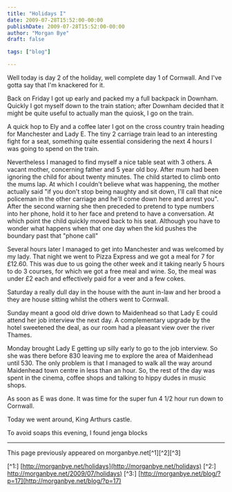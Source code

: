 ```yaml
---
title: "Holidays I"
date: 2009-07-28T15:52:00-00:00
publishDate: 2009-07-28T15:52:00-00:00
author: "Morgan Bye"
draft: false

tags: ["blog"]

---
```


Well today is day 2 of the holiday, well complete day 1 of Cornwall. And I've gotta say that I'm knackered for it.

Back on Friday I got up early and packed my a full backpack in Downham. Quickly I got myself down to the train station; after Downham decided that it might be quite useful to actually man the quiosk, I go on the train.

A quick hop to Ely and a coffee later I got on the cross country train heading for Manchester and Lady E. The tiny 2 carriage train lead to an interesting fight for a seat, something quite essential considering the next 4 hours I was going to spend on the train.

Nevertheless I managed to find myself a nice table seat with 3 others. A vacant mother, concerning father and 5 year old boy. After mum had been ignoring the child for about twenty minutes. The child started to climb onto the mums lap. At which I couldn't believe what was happening, the mother actually said "if you don't stop being naughty and sit down, I'll call that nice policeman in the other carriage and he'll come down here and arrest you". After the second warning she then preceded to pretend to type numbers into her phone, hold it to her face and pretend to have a conversation. At which point the child quickly moved back to his seat. Although you have to wonder what happens when that one day when the kid pushes the boundary past that "phone call"

Several hours later I managed to get into Manchester and was welcomed by my lady. That night we went to Pizza Express and we got a meal for 7 for £12.60. This was due to us going the other week and it taking nearly 5 hours to do 3 courses, for which we got a free meal and wine. So, the meal was under £2 each and effectively paid for a veer and a few cokes.

Saturday a really dull day in the house with the aunt in-law and her brood a they are house sitting whilst the others went to Cornwall.

Sunday meant a good old drive down to Maidenhead so that Lady E could attend her job interview the next day. A complementary upgrade by the hotel sweetened the deal, as our room had a pleasant view over the river Thames.

Monday brought Lady E getting up silly early to go to the job interview. So she was there before 830 leaving me to explore the area of Maidenhead until 530. The only problem is that I managed to walk all the way around Maidenhead town centre in less than an hour. So, the rest of the day was spent in the cinema, coffee shops and talking to hippy dudes in music shops.

As soon as E was done. It was time for the super fun 4 1/2 hour run down to Cornwall.

Today we went around, King Arthurs castle.

To avoid soaps this evening, I found jenga blocks


----
This page previously appeared on morganbye.net[^1][^2][^3]

[^1:] [http://morganbye.net/holidays](http://morganbye.net/holidays)
[^2:] [http://morganbye.net/2009/07/holidays)](http://morganbye.net/2009/07/holidays)
[^3:] [http://morganbye.net/blog/?p=17](http://morganbye.net/blog/?p=17)
